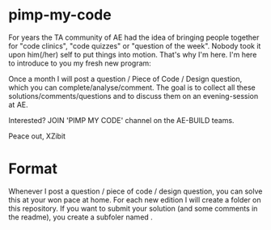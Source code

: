 # pimp-my-code
For years the TA community of AE had the idea of bringing people together for "code clinics", "code quizzes" or "question of the week". Nobody took it upon him(/her) self to put things into motion. That's why I'm here. I'm here to introduce to you my fresh new program:

Once a month I will post a question / Piece of Code / Design question, which you can complete/analyse/comment.
The goal is to collect all these solutions/comments/questions and to discuss them on an evening-session at AE.

Interested? JOIN 'PIMP MY CODE' channel on the AE-BUILD teams.

Peace out, XZibit

# Format
Whenever I post a question / piece of code / design question, you can solve this at your won pace at home. 
For each new edition I will create a folder on this repository. If you want to submit your solution (and some comments in the readme), you create a subfoler named <lastname-firstname>.
  
  

